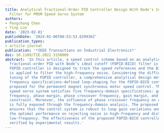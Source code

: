 ```yaml
---
title: Analytical Fractional-Order PID Controller Design With Bode’s Ideal Cutoff
  Filter for PMSM Speed Servo System
authors:
- Pengchong Chen
- Ying Luo
date: '2023-02-01'
publishDate: '2024-02-06T08:53:53.629936Z'
publication_types:
- article-journal
publication: '*IEEE Transactions on Industrial Electronics*'
doi: 10.1109/TIE.2022.3158009
abstract: 'In this article, a speed control scheme based on an analytically designed
  fractional-order PID with Bode’s ideal cutoff (FOPID-BICO) filter is proposed. The
  FOPID controller is designed to track the speed references and the BICO suppress
  is applied to filter the high-frequency noise. Considering the difficulty of parameters
  tuning of the FOPID controller, a comprehensive analytical design method based on
  frequency specifications-defined loop-shaping for the FOPID-BICO controller is first
  proposed for the permanent magnet synchronous motor speed control. The designed
  speed servo system satisfies five frequency-domain specifications: gain crossover
  frequency, phase margin, phase crossover frequency, gain margin, and a “flat phase”
  constraint. Moreover, the influence of phase crossover frequency on control system
  is fully exposed through the frequency-domain analysis. The proposed designed method
  ensures that the control system is robust to loop gain variations and guarantees
  the optimal performance on rejecting noise in high-frequency and disturbance in
  low-frequency. The effectiveness of the proposed FOPID-BICO controller has been
  verified by experimental results.'
---
```

